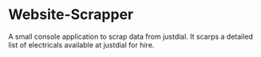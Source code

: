 # Website-Scrapper

A small console application to scrap data from justdial. It scarps a detailed list of electricals available at justdial for hire. 